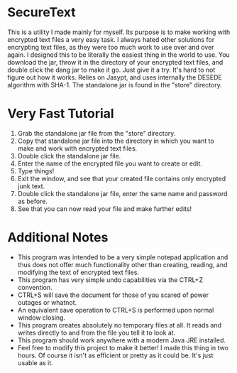 # SecureText
This is a utility I made mainly for myself. Its purpose is to make working with encrypted text files a very easy task. I always hated other solutions for encrypting text files, as they were too much work to use over and over again. I designed this to be literally the easiest thing in the world to use. You download the jar, throw it in the directory of your encrypted text files, and double click the dang jar to make it go. Just give it a try. It's hard to not figure out how it works. Relies on Jasypt, and uses internally the DESEDE algorithm with SHA-1. The standalone jar is found in the "store" directory.

# Very Fast Tutorial
1. Grab the standalone jar file from the "store" directory.
2. Copy that standalone jar file into the directory in which you want to make and work with encrypted text files.
3. Double click the standalone jar file.
4. Enter the name of the encrypted file you want to create or edit.
5. Type things!
6. Exit the window, and see that your created file contains only encrypted junk text.
7. Double click the standalone jar file, enter the same name and password as before.
8. See that you can now read your file and make further edits!

# Additional Notes
- This program was intended to be a very simple notepad application and thus does not offer much functionality other than creating, reading, and modifying the text of encrypted text files.
- This program has very simple undo capabilities via the CTRL+Z convention.
- CTRL+S will save the document for those of you scared of power outages or whatnot.
- An equivalent save operation to CTRL+S is performed upon normal window closing.
- This program creates absolutely no temporary files at all. It reads and writes directly to and from the file you tell it to look at.
- This program should work anywhere with a modern Java JRE installed.
- Feel free to modify this project to make it better! I made this thing in two hours. Of course it isn't as efficient or pretty as it could be. It's just usable as it.
